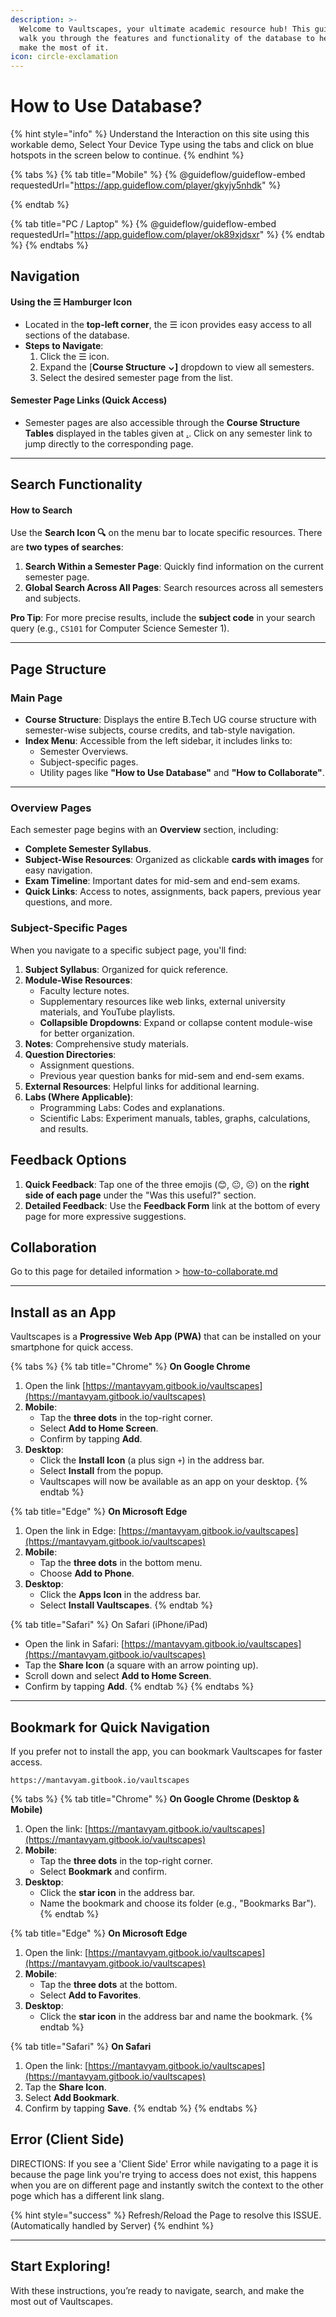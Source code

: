 ```yaml
---
description: >-
  Welcome to Vaultscapes, your ultimate academic resource hub! This guide will
  walk you through the features and functionality of the database to help you
  make the most of it.
icon: circle-exclamation
---
```


# How to Use Database?

{% hint style="info" %}
Understand the Interaction on this site using this workable demo, Select Your Device Type using the tabs and click on blue hotspots in the screen below to continue.
{% endhint %}

{% tabs %}
{% tab title="Mobile" %}
{% @guideflow/guideflow-embed requestedUrl="https://app.guideflow.com/player/gkyjy5nhdk" %}


{% endtab %}

{% tab title="PC / Laptop" %}
{% @guideflow/guideflow-embed requestedUrl="https://app.guideflow.com/player/ok89xjdsxr" %}
{% endtab %}
{% endtabs %}

## **Navigation**

#### **Using the ☰ Hamburger Icon**

* Located in the **top-left corner**, the ☰ icon provides easy access to all sections of the database.
* **Steps to Navigate**:
  1. Click the ☰ icon.
  2. Expand the \[**Course Structure ⌄]** dropdown to view all semesters.
  3. Select the desired semester page from the list.

#### **Semester Page Links (Quick Access)**

* Semester pages are also accessible through the **Course Structure Tables** displayed in the tables given at [.](./ "mention"). Click on any semester link to jump directly to the corresponding page.

***

## **Search Functionality**

#### **How to Search**

Use the **Search Icon 🔍** on the menu bar to locate specific resources. There are **two types of searches**:

1. **Search Within a Semester Page**: Quickly find information on the current semester page.
2. **Global Search Across All Pages**: Search resources across all semesters and subjects.

**Pro Tip**: For more precise results, include the **subject code** in your search query (e.g., `CS101` for Computer Science Semester 1).

***

## **Page Structure**

### **Main Page**

* **Course Structure**: Displays the entire B.Tech UG course structure with semester-wise subjects, course credits, and tab-style navigation.
* **Index Menu**: Accessible from the left sidebar, it includes links to:
  * Semester Overviews.
  * Subject-specific pages.
  * Utility pages like **"How to Use Database"** and **"How to Collaborate"**.

***

### **Overview Pages**

Each semester page begins with an **Overview** section, including:

* **Complete Semester Syllabus**.
* **Subject-Wise Resources**: Organized as clickable **cards with images** for easy navigation.
* **Exam Timeline**: Important dates for mid-sem and end-sem exams.
* **Quick Links**: Access to notes, assignments, back papers, previous year questions, and more.

### **Subject-Specific Pages**

When you navigate to a specific subject page, you'll find:

1. **Subject Syllabus**: Organized for quick reference.
2. **Module-Wise Resources**:
   * Faculty lecture notes.
   * Supplementary resources like web links, external university materials, and YouTube playlists.
   * **Collapsible Dropdowns**: Expand or collapse content module-wise for better organization.
3. **Notes**: Comprehensive study materials.
4. **Question Directories**:
   * Assignment questions.
   * Previous year question banks for mid-sem and end-sem exams.
5. **External Resources**: Helpful links for additional learning.
6. **Labs (Where Applicable)**:
   * Programming Labs: Codes and explanations.
   * Scientific Labs: Experiment manuals, tables, graphs, calculations, and results.

## **Feedback Options**

1. **Quick Feedback**: Tap one of the three emojis (😊, 😐, ☹️) on the **right side of each page** under the "Was this useful?" section.
2. **Detailed Feedback**: Use the **Feedback Form** link at the bottom of every page for more expressive suggestions.

## Collaboration

Go to this page for detailed information > [how-to-collaborate.md](how-to-collaborate.md "mention")

***

## **Install as an App**

Vaultscapes is a **Progressive Web App (PWA)** that can be installed on your smartphone for quick access.

{% tabs %}
{% tab title="Chrome" %}
**On Google Chrome**&#x20;

1. Open the link [https://mantavyam.gitbook.io/vaultscapes](https://mantavyam.gitbook.io/vaultscapes)
2. **Mobile**:
   * Tap the **three dots** in the top-right corner.
   * Select **Add to Home Screen**.
   * Confirm by tapping **Add**.
3. **Desktop**:
   * Click the **Install Icon** (a plus sign `+`) in the address bar.
   * Select **Install** from the popup.
   * Vaultscapes will now be available as an app on your desktop.
{% endtab %}

{% tab title="Edge" %}
**On Microsoft Edge**

1. Open the link in Edge: [https://mantavyam.gitbook.io/vaultscapes](https://mantavyam.gitbook.io/vaultscapes)
2. **Mobile**:
   * Tap the **three dots** in the bottom menu.
   * Choose **Add to Phone**.
3. **Desktop**:
   * Click the **Apps Icon** in the address bar.
   * Select **Install Vaultscapes**.
{% endtab %}

{% tab title="Safari" %}
On Safari (iPhone/iPad)

* Open the link in Safari: [https://mantavyam.gitbook.io/vaultscapes](https://mantavyam.gitbook.io/vaultscapes)
* Tap the **Share Icon** (a square with an arrow pointing up).
* Scroll down and select **Add to Home Screen**.
* Confirm by tapping **Add**.
{% endtab %}
{% endtabs %}

***

## **Bookmark for Quick Navigation**

If you prefer not to install the app, you can bookmark Vaultscapes for faster access.

```
https://mantavyam.gitbook.io/vaultscapes
```

{% tabs %}
{% tab title="Chrome" %}
**On Google Chrome (Desktop & Mobile)**

1. Open the link: [https://mantavyam.gitbook.io/vaultscapes](https://mantavyam.gitbook.io/vaultscapes)
2. **Mobile**:
   * Tap the **three dots** in the top-right corner.
   * Select **Bookmark** and confirm.
3. **Desktop**:
   * Click the **star icon** in the address bar.
   * Name the bookmark and choose its folder (e.g., "Bookmarks Bar").
{% endtab %}

{% tab title="Edge" %}
**On Microsoft Edge**

1. Open the link: [https://mantavyam.gitbook.io/vaultscapes](https://mantavyam.gitbook.io/vaultscapes)
2. **Mobile**:
   * Tap the **three dots** at the bottom.
   * Select **Add to Favorites**.
3. **Desktop**:
   * Click the **star icon** in the address bar and name the bookmark.
{% endtab %}

{% tab title="Safari" %}
**On Safari**

1. Open the link: [https://mantavyam.gitbook.io/vaultscapes](https://mantavyam.gitbook.io/vaultscapes)
2. Tap the **Share Icon**.
3. Select **Add Bookmark**.
4. Confirm by tapping **Save**.
{% endtab %}
{% endtabs %}

## Error (Client Side)

DIRECTIONS: If you see a 'Client Side' Error while navigating to a page it is because the page link you're trying to access does not exist, this happens when you are on different page and instantly switch the context to the other poge which has a different link slang.

{% hint style="success" %}
Refresh/Reload the Page to resolve this ISSUE. (Automatically handled by Server)
{% endhint %}

***

## Start Exploring!

With these instructions, you’re ready to navigate, search, and make the most out of Vaultscapes.&#x20;
